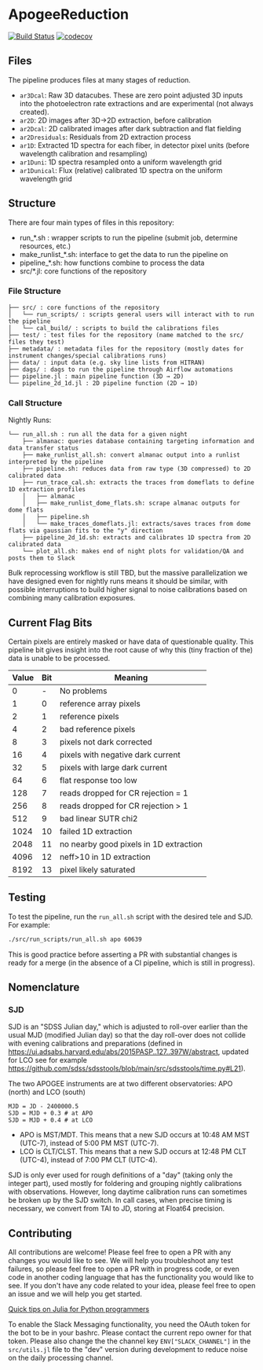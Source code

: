 # ApogeeReduction

[![Build Status](https://github.com/andrew-saydjari/ApogeeReduction.jl/actions/workflows/CI.yml/badge.svg?branch=main)](https://github.com/andrew-saydjari/ApogeeReduction.jl/actions/workflows/CI.yml?query=branch%3Amain)
[![codecov](https://codecov.io/gh/andrew-saydjari/ApogeeReduction.jl/branch/main/graph/badge.svg?branch=main)](https://codecov.io/gh/andrew-saydjari/ApogeeReduction.jl)

## Files
The pipeline produces files at many stages of reduction.
- `ar3Dcal`: Raw 3D datacubes. These are zero point adjusted 3D inputs into the photoelectron rate extractions and are experimental (not always created).
- `ar2D`: 2D images after 3D→2D extraction, before calibration
- `ar2Dcal`: 2D calibrated images after dark subtraction and flat fielding
- `ar2Dresiduals`: Residuals from 2D extraction process
- `ar1D`: Extracted 1D spectra for each fiber, in detector pixel units (before wavelength calibration and resampling)
- `ar1Duni`: 1D spectra resampled onto a uniform wavelength grid
- `ar1Dunical`: Flux (relative) calibrated 1D spectra on the uniform wavelength grid

## Structure

There are four main types of files in this repository:
- run_*.sh : wrapper scripts to run the pipeline (submit job, determine resources, etc.)
- make_runlist_*.sh: interface to get the data to run the pipeline on
- pipeline_*.sh: how functions combine to process the data
- src/*.jl: core functions of the repository

### File Structure
```
├── src/ : core functions of the repository
│   └── run_scripts/ : scripts general users will interact with to run the pipeline
│   └── cal_build/ : scripts to build the calibrations files
├── test/ : test files for the repository (name matched to the src/ files they test)
├── metadata/ : metadata files for the repository (mostly dates for instrument changes/special calibrations runs)
├── data/ : input data (e.g. sky line lists from HITRAN)
├── dags/ : dags to run the pipeline through Airflow automations
├── pipeline.jl : main pipeline function (3D → 2D)
└── pipeline_2d_1d.jl : 2D pipeline function (2D → 1D)
```

### Call Structure

Nightly Runs:
```
└── run_all.sh : run all the data for a given night
    ├── almanac: queries database containing targeting information and data transfer status
    ├── make_runlist_all.sh: convert almanac output into a runlist interpreted by the pipeline
    ├── pipeline.sh: reduces data from raw type (3D compressed) to 2D calibrated data
    ├── run_trace_cal.sh: extracts the traces from domeflats to define 1D extraction profiles
    │   ├── almanac
    │   ├── make_runlist_dome_flats.sh: scrape almanac outputs for dome flats
    │   ├── pipeline.sh
    │   └── make_traces_domeflats.jl: extracts/saves traces from dome flats via gaussian fits to the "y" direction
    ├── pipeline_2d_1d.sh: extracts and calibrates 1D spectra from 2D calibrated data
    └── plot_all.sh: makes end of night plots for validation/QA and posts them to Slack
```

Bulk reprocessing workflow is still TBD, but the massive parallelization we have designed even for nightly runs means it should be similar, with possible interruptions to build higher signal to noise calibrations based on combining many calibration exposures.

## Current Flag Bits

Certain pixels are entirely masked or have data of questionable quality. This pipeline bit gives insight into the root cause of why this (tiny fraction of the) data is unable to be processed.

| Value         | Bit         | Meaning     |
| ----------- | ----------- | ----------- |
| 0     | -     | No problems       |
| 1     | 0     | reference array pixels |
| 2     | 1     | reference pixels |
| 4     | 2     | bad reference pixels |
| 8     | 3     | pixels not dark corrected |
| 16    | 4     | pixels with negative dark current |
| 32    | 5     | pixels with large dark current |
| 64    | 6     | flat response too low |
| 128   | 7     | reads dropped for CR rejection = 1 |
| 256   | 8     | reads dropped for CR rejection > 1 |
| 512   | 9     | bad linear SUTR chi2 |
| 1024  | 10    | failed 1D extraction |
| 2048  | 11    | no nearby good pixels in 1D extraction |
| 4096  | 12    | neff>10 in 1D extraction |
| 8192  | 13    | pixel likely saturated |


## Testing

To test the pipeline, run the `run_all.sh` script with the desired tele and SJD. For example:

```bash
./src/run_scripts/run_all.sh apo 60639
```

This is good practice before asserting a PR with substantial changes is ready for a merge (in the absence of a CI pipeline, which is still in progress).


## Nomenclature
### SJD
SJD is an "SDSS Julian day," which is adjusted to roll-over earlier than the usual MJD (modified Julian day) so that the day roll-over does not collide with evening calibrations and preparations (defined in https://ui.adsabs.harvard.edu/abs/2015PASP..127..397W/abstract, updated for LCO see for example https://github.com/sdss/sdsstools/blob/main/src/sdsstools/time.py#L21).

The two APOGEE instruments are at two different observatories: APO (north) and LCO (south)

```
MJD = JD - 2400000.5
SJD = MJD + 0.3 # at APO
SJD = MJD + 0.4 # at LCO
```
- APO is MST/MDT. This means that a new SJD occurs at 10:48 AM MST (UTC-7), instead of 5:00 PM MST (UTC-7).
- LCO is CLT/CLST. This means that a new SJD occurs at 12:48 PM CLT (UTC-4), instead of 7:00 PM CLT (UTC-4).

SJD is only ever used for rough definitions of a "day" (taking only the integer part), used mostly for foldering and grouping nightly calibrations with observations. However, long daytime calibration runs can sometimes be broken up by the SJD switch. In call cases, when precise timing is necessary, we convert from TAI to JD, storing at Float64 precision.

## Contributing

All contributions are welcome! Please feel free to open a PR with any changes you would like to see. We will help you troubleshoot any test failures, so please feel free to open a PR with in progress code, or even code in another coding language that has the functionality you would like to see. If you don't have any code related to your idea, please feel free to open an issue and we will help you get started.

[Quick tips on Julia for Python programmers](https://docs.julialang.org/en/v1/manual/noteworthy-differences/#Noteworthy-differences-from-Python)

To enable the Slack Messaging functionality, you need the OAuth token for the bot to be in your bashrc. Please contact the current repo owner for that token. Please also change the the channel key `ENV["SLACK_CHANNEL"]` in the `src/utils.jl` file to the "dev" version during development to reduce noise on the daily processing channel.
